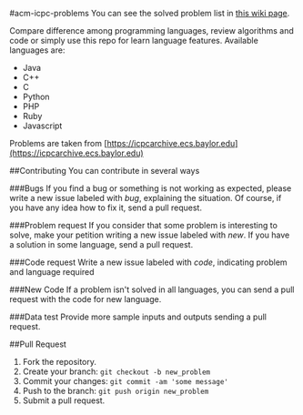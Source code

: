 #acm-icpc-problems
You can see the solved problem list in [this wiki page](wiki/Solved-problems).

Compare difference among programming languages, review algorithms and code or simply use this repo for learn language features.
Available languages are:
* Java
* C++
* C
* Python
* PHP
* Ruby
* Javascript

Problems are taken from [https://icpcarchive.ecs.baylor.edu](https://icpcarchive.ecs.baylor.edu)

##Contributing
You can contribute in several ways

###Bugs
If you find a bug or something is not working as expected, please write a new issue labeled with *bug*, explaining the situation. Of course, if you have any idea how to fix it, send a pull request.

###Problem request
If you consider that some problem is interesting to solve, make your petition writing a new issue labeled with *new*. If you have a solution in some language, send a pull request.

###Code request
Write a new issue labeled with *code*, indicating problem and language required

###New Code
If a problem isn't solved in all languages, you can send a pull request with the code for new language.

###Data test
Provide more sample inputs and outputs sending a pull request.

##Pull Request

1. Fork the repository.
2. Create your branch: `git checkout -b new_problem`
3. Commit your changes: `git commit -am 'some message'`
4. Push to the branch: `git push origin new_problem`
5. Submit a pull request.
